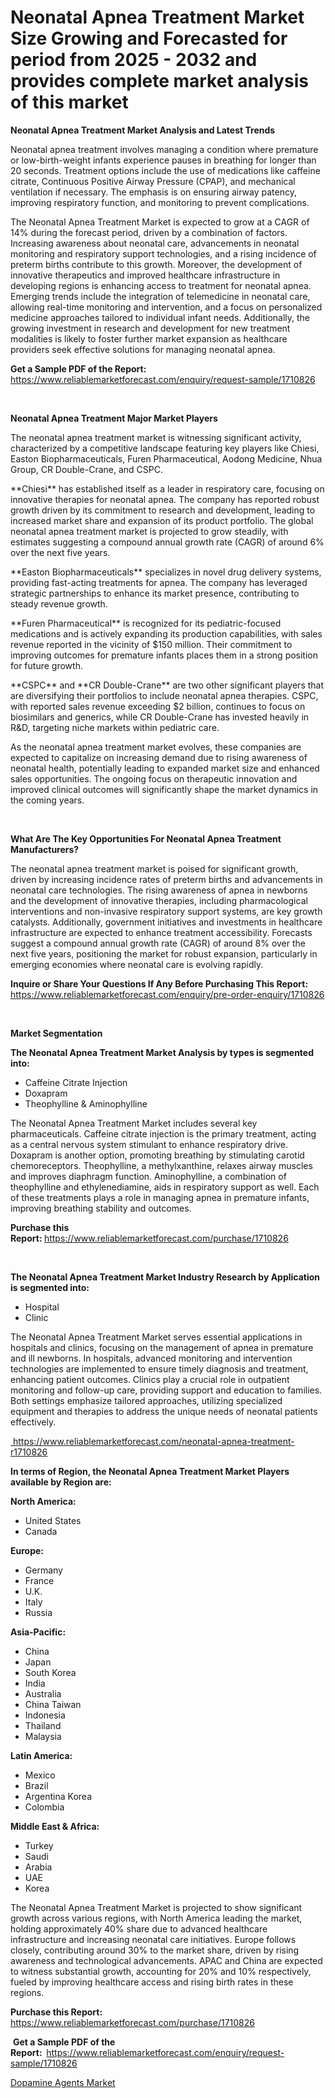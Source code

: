 <p><h1>Neonatal Apnea Treatment Market Size Growing and Forecasted for period from 2025 - 2032 and provides complete market analysis of this market</h1></p><p><strong>Neonatal Apnea Treatment Market Analysis and Latest Trends</strong></p>
<p><p>Neonatal apnea treatment involves managing a condition where premature or low-birth-weight infants experience pauses in breathing for longer than 20 seconds. Treatment options include the use of medications like caffeine citrate, Continuous Positive Airway Pressure (CPAP), and mechanical ventilation if necessary. The emphasis is on ensuring airway patency, improving respiratory function, and monitoring to prevent complications.</p><p>The Neonatal Apnea Treatment Market is expected to grow at a CAGR of 14% during the forecast period, driven by a combination of factors. Increasing awareness about neonatal care, advancements in neonatal monitoring and respiratory support technologies, and a rising incidence of preterm births contribute to this growth. Moreover, the development of innovative therapeutics and improved healthcare infrastructure in developing regions is enhancing access to treatment for neonatal apnea. Emerging trends include the integration of telemedicine in neonatal care, allowing real-time monitoring and intervention, and a focus on personalized medicine approaches tailored to individual infant needs. Additionally, the growing investment in research and development for new treatment modalities is likely to foster further market expansion as healthcare providers seek effective solutions for managing neonatal apnea.</p></p>
<p><strong>Get a Sample PDF of the Report:&nbsp;</strong> <a href="https://www.reliablemarketforecast.com/enquiry/request-sample/1710826?utm_campaign=3081&utm_medium=2&utm_source=Github&utm_content=ia&utm_term=08032025&utm_id=neonatal-apnea-treatment">https://www.reliablemarketforecast.com/enquiry/request-sample/1710826</a></p>
<p>&nbsp;</p>
<p><strong>Neonatal Apnea Treatment Major Market Players</strong></p>
<p><p>The neonatal apnea treatment market is witnessing significant activity, characterized by a competitive landscape featuring key players like Chiesi, Easton Biopharmaceuticals, Furen Pharmaceutical, Aodong Medicine, Nhua Group, CR Double-Crane, and CSPC. </p><p>**Chiesi** has established itself as a leader in respiratory care, focusing on innovative therapies for neonatal apnea. The company has reported robust growth driven by its commitment to research and development, leading to increased market share and expansion of its product portfolio. The global neonatal apnea treatment market is projected to grow steadily, with estimates suggesting a compound annual growth rate (CAGR) of around 6% over the next five years.</p><p>**Easton Biopharmaceuticals** specializes in novel drug delivery systems, providing fast-acting treatments for apnea. The company has leveraged strategic partnerships to enhance its market presence, contributing to steady revenue growth. </p><p>**Furen Pharmaceutical** is recognized for its pediatric-focused medications and is actively expanding its production capabilities, with sales revenue reported in the vicinity of $150 million. Their commitment to improving outcomes for premature infants places them in a strong position for future growth. </p><p>**CSPC** and **CR Double-Crane** are two other significant players that are diversifying their portfolios to include neonatal apnea therapies. CSPC, with reported sales revenue exceeding $2 billion, continues to focus on biosimilars and generics, while CR Double-Crane has invested heavily in R&D, targeting niche markets within pediatric care. </p><p>As the neonatal apnea treatment market evolves, these companies are expected to capitalize on increasing demand due to rising awareness of neonatal health, potentially leading to expanded market size and enhanced sales opportunities. The ongoing focus on therapeutic innovation and improved clinical outcomes will significantly shape the market dynamics in the coming years.</p></p>
<p>&nbsp;</p>
<p><strong>What Are The Key Opportunities For Neonatal Apnea Treatment Manufacturers?</strong></p>
<p><p>The neonatal apnea treatment market is poised for significant growth, driven by increasing incidence rates of preterm births and advancements in neonatal care technologies. The rising awareness of apnea in newborns and the development of innovative therapies, including pharmacological interventions and non-invasive respiratory support systems, are key growth catalysts. Additionally, government initiatives and investments in healthcare infrastructure are expected to enhance treatment accessibility. Forecasts suggest a compound annual growth rate (CAGR) of around 8% over the next five years, positioning the market for robust expansion, particularly in emerging economies where neonatal care is evolving rapidly.</p></p>
<p><strong>Inquire or Share Your Questions If Any Before Purchasing This Report:</strong> <a href="https://www.reliablemarketforecast.com/enquiry/pre-order-enquiry/1710826?utm_campaign=3081&utm_medium=2&utm_source=Github&utm_content=ia&utm_term=08032025&utm_id=neonatal-apnea-treatment">https://www.reliablemarketforecast.com/enquiry/pre-order-enquiry/1710826</a></p>
<p>&nbsp;</p>
<p><strong>Market Segmentation</strong></p>
<p><strong>The Neonatal Apnea Treatment Market Analysis by types is segmented into:</strong></p>
<p><ul><li>Caffeine Citrate Injection</li><li>Doxapram</li><li>Theophylline & Aminophylline</li></ul></p>
<p><p>The Neonatal Apnea Treatment Market includes several key pharmaceuticals. Caffeine citrate injection is the primary treatment, acting as a central nervous system stimulant to enhance respiratory drive. Doxapram is another option, promoting breathing by stimulating carotid chemoreceptors. Theophylline, a methylxanthine, relaxes airway muscles and improves diaphragm function. Aminophylline, a combination of theophylline and ethylenediamine, aids in respiratory support as well. Each of these treatments plays a role in managing apnea in premature infants, improving breathing stability and outcomes.</p></p>
<p><strong>Purchase this Report:&nbsp;</strong><a href="https://www.reliablemarketforecast.com/purchase/1710826?utm_campaign=3081&utm_medium=2&utm_source=Github&utm_content=ia&utm_term=08032025&utm_id=neonatal-apnea-treatment">https://www.reliablemarketforecast.com/purchase/1710826</a></p>
<p>&nbsp;</p>
<p><strong>The Neonatal Apnea Treatment Market Industry Research by Application is segmented into:</strong></p>
<p><ul><li>Hospital</li><li>Clinic</li></ul></p>
<p><p>The Neonatal Apnea Treatment Market serves essential applications in hospitals and clinics, focusing on the management of apnea in premature and ill newborns. In hospitals, advanced monitoring and intervention technologies are implemented to ensure timely diagnosis and treatment, enhancing patient outcomes. Clinics play a crucial role in outpatient monitoring and follow-up care, providing support and education to families. Both settings emphasize tailored approaches, utilizing specialized equipment and therapies to address the unique needs of neonatal patients effectively.</p></p>
<p><a href="https://www.reliablemarketforecast.com/neonatal-apnea-treatment-r1710826?utm_campaign=3081&utm_medium=2&utm_source=Github&utm_content=ia&utm_term=08032025&utm_id=neonatal-apnea-treatment">&nbsp;https://www.reliablemarketforecast.com/neonatal-apnea-treatment-r1710826</a></p>
<p><strong>In terms of Region, the Neonatal Apnea Treatment Market Players available by Region are:</strong></p>
<p>
    <p> <strong> North America: </strong>
        <ul>
            <li>United States</li>
            <li>Canada</li>
        </ul>
        </p> 
    <p> <strong> Europe: </strong>
        <ul>
            <li>Germany</li>
            <li>France</li>
            <li>U.K.</li>
            <li>Italy</li>
            <li>Russia</li>
        </ul>
        </p> 
    <p> <strong> Asia-Pacific: </strong>
        <ul>
            <li>China</li>
            <li>Japan</li>
            <li>South Korea</li>
            <li>India</li>
            <li>Australia</li>
            <li>China Taiwan</li>
            <li>Indonesia</li>
            <li>Thailand</li>
            <li>Malaysia</li>
        </ul>
        </p> 
    <p> <strong> Latin America: </strong>
        <ul>
            <li>Mexico</li>
            <li>Brazil</li>
            <li>Argentina Korea</li>
            <li>Colombia</li>
        </ul>
        </p> 
    <p> <strong> Middle East & Africa: </strong>
        <ul>
            <li>Turkey</li>
            <li>Saudi</li>
            <li>Arabia</li>
            <li>UAE</li>
            <li>Korea</li>
        </ul>
    </p>
    </p>
<p><p>The Neonatal Apnea Treatment Market is projected to show significant growth across various regions, with North America leading the market, holding approximately 40% share due to advanced healthcare infrastructure and increasing neonatal care initiatives. Europe follows closely, contributing around 30% to the market share, driven by rising awareness and technological advancements. APAC and China are expected to witness substantial growth, accounting for 20% and 10% respectively, fueled by improving healthcare access and rising birth rates in these regions.</p></p>
<p><strong>Purchase this Report: </strong><a href="https://www.reliablemarketforecast.com/purchase/1710826?utm_campaign=3081&utm_medium=2&utm_source=Github&utm_content=ia&utm_term=08032025&utm_id=neonatal-apnea-treatment">https://www.reliablemarketforecast.com/purchase/1710826</a></p>
<p>&nbsp;<strong>Get a Sample PDF of the Report:&nbsp;&nbsp;</strong><a href="https://www.reliablemarketforecast.com/enquiry/request-sample/1710826?utm_campaign=3081&utm_medium=2&utm_source=Github&utm_content=ia&utm_term=08032025&utm_id=neonatal-apnea-treatment">https://www.reliablemarketforecast.com/enquiry/request-sample/1710826</a></p>
<p><strong></strong></p>
<p><p><a href="https://github.com/beroxiluwaya/Market-Research-Report-List-1/blob/main/dopamine-agents-market.md?utm_campaign=3081&utm_medium=2&utm_source=Github&utm_content=ia&utm_term=08032025&utm_id=neonatal-apnea-treatment">Dopamine Agents Market</a></p></p>